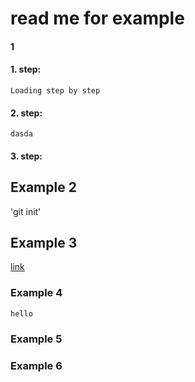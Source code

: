

# read me for example
#### 1
#### 1. step:
    Loading step by step
#### 2. step:
    dasda


#### 3. step:

## Example 2
'git init'



## Example 3
[link](https://www.google.com/search?q=tesla+stock&rlz=1C1FKPE_enUS964US964&oq=tesla+stock&aqs=chrome.0.69i59j0i67i131i433j0i433i512j0i131i433i512j0i512j69i60l3.2130j1j7&sourceid=chrome&ie=UTF-8)
### Example 4
`hello`
### Example 5

### Example 6

